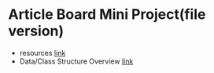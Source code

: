 # Article Board Mini Project(file version)
* resources [link]()
* Data/Class Structure Overview [link]()
